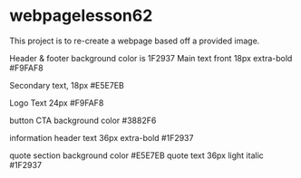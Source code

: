 # webpagelesson62
This project is to re-create a webpage based off a provided image.

Header & footer background color is 1F2937
Main text front 18px extra-bold #F9FAF8

Secondary text, 
18px #E5E7EB

Logo Text
24px #F9FAF8

button CTA background color #3882F6

information header text 36px extra-bold #1F2937

quote section background color #E5E7EB
quote text 36px light italic #1F2937